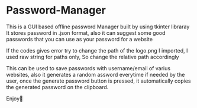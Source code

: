 # Password-Manager

This is a GUI based offline password Manager built by using tkinter libraray
It stores password in .json format, also it can suggest some good passwords that you can use as your password for a website

If the codes gives error try to change the path of the logo.png I imported, I used raw string for paths only, So change the relative path accordingly 

This can be used to save passwords with username/email of varius websites, also it generates a random assword everytime if needed by the user, once the generate password button is pressed, it automatically copies the generated password on the clipboard.

Enjoy🙂
